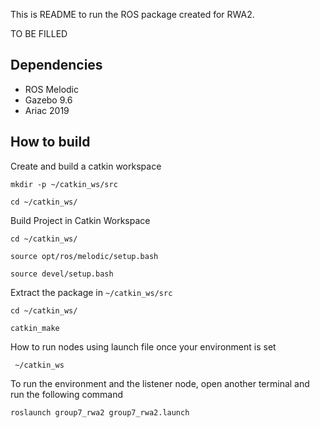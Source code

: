 This is README to run the ROS package created for RWA2. 

TO BE FILLED

## **Dependencies**
  * ROS Melodic 
  * Gazebo 9.6 
  * Ariac 2019

## **How to build**
Create and build a catkin workspace

 `mkdir -p ~/catkin_ws/src`
 
 `cd ~/catkin_ws/`
 
 
 
Build Project in Catkin Workspace

 `cd ~/catkin_ws/`

  `source opt/ros/melodic/setup.bash `

 `source devel/setup.bash`
 
 
 Extract the package in `~/catkin_ws/src`
 
 `cd ~/catkin_ws/`
 
 `catkin_make`
 
How to run nodes using launch file
once your environment is set

`
~/catkin_ws`


To run the environment and the listener node, open another terminal and run the following command

`roslaunch group7_rwa2 group7_rwa2.launch`
